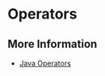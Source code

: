 # Operators

## More Information

* [Java Operators](https://docs.oracle.com/javase/tutorial/java/nutsandbolts/operators.html)



